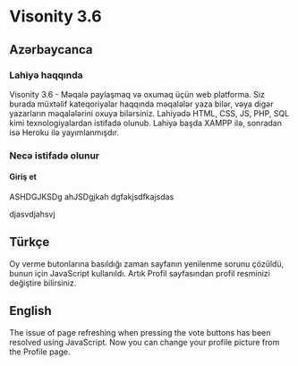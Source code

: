 # Visonity 3.6


## Azərbaycanca
### Lahiyə haqqında
Visonity 3.6 - Məqalə paylaşmaq və oxumaq üçün web platforma. Siz burada müxtəlif kateqoriyalar haqqında məqalələr yaza bilər, vəya digər yazarların məqalələrini oxuya bilərsiniz. Lahiyədə HTML, CSS, JS, PHP, SQL kimi texnologiyalardan istifadə olunub. Lahiyə başda XAMPP ilə, sonradan isə Heroku ilə yayımlanmışdır.

### Necə istifadə olunur
#### Giriş et
ASHDGJKSDg ahJSDgjkah dgfakjsdfkajsdas

djasvdjahsvj

## Türkçe
Oy verme butonlarına basıldığı zaman sayfanın yenilenme sorunu çözüldü, bunun için JavaScript kullanıldı. Artık Profil sayfasından profil resminizi değiştire bilirsiniz.

## English
The issue of page refreshing when pressing the vote buttons has been resolved using JavaScript. Now you can change your profile picture from the Profile page.